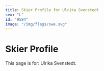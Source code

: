 ```yaml
---
title: Skier Profile for Ulrika Svenstedt
sex: "L"
id: "9584"
image: "/img/flags/swe.svg" 
---
```


# Skier Profile

This page is for: Ulrika Svenstedt.
    